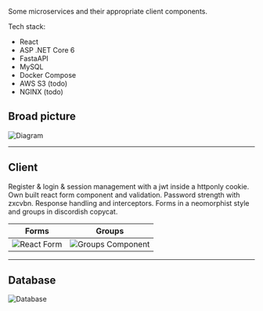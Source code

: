 Some microservices and their appropriate client components.

Tech stack:
- React
- ASP .NET Core 6
- FastaAPI
- MySQL
- Docker Compose
- AWS S3 (todo)
- NGINX (todo)

## Broad picture
![Diagram](https://cortex-static-344604913084-eucentral.s3.eu-central-1.amazonaws.com/msc.png)

---

## Client
Register & login & session management with a jwt inside a httponly cookie.
Own built react form component and validation.
Password strength with zxcvbn. Response handling and interceptors. Forms in a neomorphist style and groups in discordish copycat.

|Forms|Groups|
|---|---|
|![React Form](https://cortex-static-344604913084-eucentral.s3.eu-central-1.amazonaws.com/user_registration.png)|![Groups Component](https://cortex-static-344604913084-eucentral.s3.eu-central-1.amazonaws.com/groups.png)|

---

## Database 
![Database](https://cortex-static-344604913084-eucentral.s3.eu-central-1.amazonaws.com/msc_db.png)